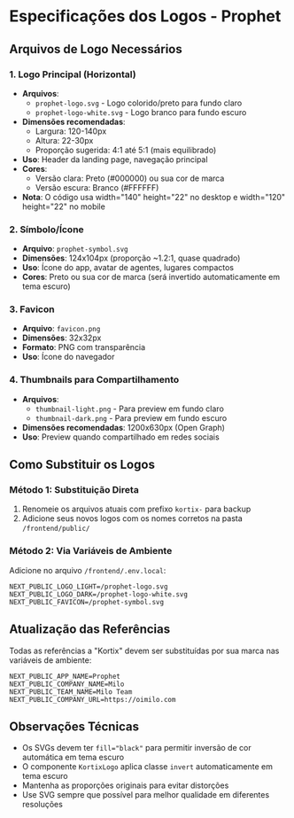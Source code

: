 # Especificações dos Logos - Prophet

## Arquivos de Logo Necessários

### 1. **Logo Principal (Horizontal)**
- **Arquivos**: 
  - `prophet-logo.svg` - Logo colorido/preto para fundo claro
  - `prophet-logo-white.svg` - Logo branco para fundo escuro
- **Dimensões recomendadas**: 
  - Largura: 120-140px
  - Altura: 22-30px
  - Proporção sugerida: 4:1 até 5:1 (mais equilibrado)
- **Uso**: Header da landing page, navegação principal
- **Cores**: 
  - Versão clara: Preto (#000000) ou sua cor de marca
  - Versão escura: Branco (#FFFFFF)
- **Nota**: O código usa width="140" height="22" no desktop e width="120" height="22" no mobile

### 2. **Símbolo/Ícone**
- **Arquivo**: `prophet-symbol.svg`
- **Dimensões**: 124x104px (proporção ~1.2:1, quase quadrado)
- **Uso**: Ícone do app, avatar de agentes, lugares compactos
- **Cores**: Preto ou sua cor de marca (será invertido automaticamente em tema escuro)

### 3. **Favicon**
- **Arquivo**: `favicon.png`
- **Dimensões**: 32x32px
- **Formato**: PNG com transparência
- **Uso**: Ícone do navegador

### 4. **Thumbnails para Compartilhamento**
- **Arquivos**:
  - `thumbnail-light.png` - Para preview em fundo claro
  - `thumbnail-dark.png` - Para preview em fundo escuro
- **Dimensões recomendadas**: 1200x630px (Open Graph)
- **Uso**: Preview quando compartilhado em redes sociais

## Como Substituir os Logos

### Método 1: Substituição Direta
1. Renomeie os arquivos atuais com prefixo `kortix-` para backup
2. Adicione seus novos logos com os nomes corretos na pasta `/frontend/public/`

### Método 2: Via Variáveis de Ambiente
Adicione no arquivo `/frontend/.env.local`:
```env
NEXT_PUBLIC_LOGO_LIGHT=/prophet-logo.svg
NEXT_PUBLIC_LOGO_DARK=/prophet-logo-white.svg
NEXT_PUBLIC_FAVICON=/prophet-symbol.svg
```

## Atualização das Referências

Todas as referências a "Kortix" devem ser substituídas por sua marca nas variáveis de ambiente:

```env
NEXT_PUBLIC_APP_NAME=Prophet
NEXT_PUBLIC_COMPANY_NAME=Milo
NEXT_PUBLIC_TEAM_NAME=Milo Team
NEXT_PUBLIC_COMPANY_URL=https://oimilo.com
```

## Observações Técnicas

- Os SVGs devem ter `fill="black"` para permitir inversão de cor automática em tema escuro
- O componente `KortixLogo` aplica classe `invert` automaticamente em tema escuro
- Mantenha as proporções originais para evitar distorções
- Use SVG sempre que possível para melhor qualidade em diferentes resoluções